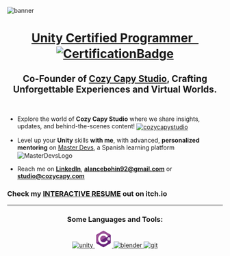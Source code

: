 
![banner](https://github.com/AlanCebohin/AlanCebohin/assets/19630708/e7ace308-f12f-4698-8198-da68f0a985ce)


<h1 align="center"><a href="https://credly.com/badges/fccec8ed-4a73-4fff-8658-28bbd57c9068/" target="_blank"> Unity Certified Programmer &nbsp <img src="https://certiport.pearsonvue.com/Certifications/Unity/Certified-User/Badging/certified-user.png" alt="CertificationBadge" style="height:65px; height:65px" align="center" /></a> </h1>
<h2 align="center">Co-Founder of <a href="https://twitter.com/cozycapystudio" target="blank">Cozy Capy Studio</a>, Crafting Unforgettable Experiences and Virtual Worlds.</h2>
<br>

- Explore the world of <b>Cozy Capy Studio</b> where we share insights, updates, and behind-the-scenes content! <a href="https://www.youtube.com/c/cozycapystudio" target="blank"><img align="center" src="https://raw.githubusercontent.com/rahuldkjain/github-profile-readme-generator/master/src/images/icons/Social/youtube.svg" alt="cozycapystudio" height="30" width="40" /></a>
- Level up your **Unity** skills **with me**, with advanced, **personalized mentoring** on <a href="https://masterdevs.es/unity-multiplayer-developer">Master Devs</a>, a Spanish learning platform <img alt="MasterDevsLogo" width="40" src="https://www.masterdevs.es/wp-content/uploads/2021/11/LogoMasterDevs64x64.jpg.webp" align="center" />


- Reach me on  <a href="https://www.linkedin.com/in/alancebohin/">**LinkedIn**</a>, <a href="mailto:alancebohin92@gmail.com">**alancebohin92@gmail.com**</a> or <a href="mailto:studio@cozycapy.com">**studio@cozycapy.com**</a>

<h3 align="left">Check my <a href="https://alancebohin.itch.io/cv">INTERACTIVE RESUME</a> out on itch.io</h3>

<hr>
<h3 align="center">Some Languages and Tools:</h3>
<p align="center"> <a href="https://unity.com/" target="_blank" rel="noreferrer"> <img src="https://www.vectorlogo.zone/logos/unity3d/unity3d-icon.svg" alt="unity" width="40" height="40"/> </a> <a href="https://www.w3schools.com/cs/" target="_blank" rel="noreferrer"> <img src="https://raw.githubusercontent.com/devicons/devicon/master/icons/csharp/csharp-original.svg" alt="csharp" width="40" height="40"/> </a> <a href="https://www.blender.org/" target="_blank" rel="noreferrer"> <img src="https://download.blender.org/branding/community/blender_community_badge_white.svg" alt="blender" width="40" height="40"/> </a> <a href="https://git-scm.com/" target="_blank" rel="noreferrer"> <img src="https://www.vectorlogo.zone/logos/git-scm/git-scm-icon.svg" alt="git" width="40" height="40"/> </a> </p>

